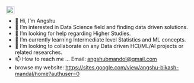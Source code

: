 <a href="https://www.linkedin.com/in/angshu-bikash/">
  <img align="left" alt="Angshu's Linkedin" width="22px" src="https://raw.githubusercontent.com/peterthehan/peterthehan/master/assets/linkedin.svg" />
</a>

<br />


- 👋 Hi, I’m Angshu
- 👀 I’m interested in Data Science field and finding data driven solutions.
- 🤔 I’m looking for help regarding Higher Studies.
- 🌱 I’m currently learning Intermediate level Statistics and ML concepts.
- 💞️ I’m looking to collaborate on any Data driven HCI/ML/AI projects or related researches.
- 📫 How to reach me ... Email: angshubmandol@gmail.com
- browse my website: https://sites.google.com/view/angshu-bikash-mandal/home?authuser=0 

<!---
angubaba/angubaba is a ✨ special ✨ repository because its `README.md` (this file) appears on your GitHub profile.
You can click the Preview link to take a look at your changes.
--->
